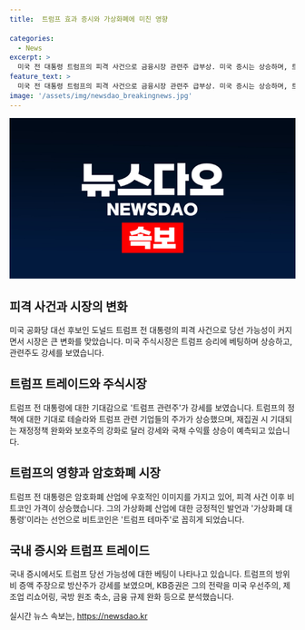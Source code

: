 ```yaml
---
title:  트럼프 효과 증시와 가상화폐에 미친 영향

categories:
  - News
excerpt: >
  미국 전 대통령 트럼프의 피격 사건으로 금융시장 관련주 급부상. 미국 증시는 상승하며, 트럼프 관련주와 암호화폐에 관심 집중. 일론 머스크의 트럼프 지지 발언과 트럼프의 재집권 시 대응 가능성으로 금융업계는 동요. 국내에서도 트럼프 당선 가능성에 베팅하는 움직임 감지되며, 방산주의 강세와 투자전략 변경 가능성이 높아짐. 트럼프 테마의 미래 전망과 금융시장 변화에 대한 기대와 우려가 공존.
feature_text: >
  미국 전 대통령 트럼프의 피격 사건으로 금융시장 관련주 급부상. 미국 증시는 상승하며, 트럼프 관련주와 암호화폐에 관심 집중. 일론 머스크의 트럼프 지지 발언과 트럼프의 재집권 시 대응 가능성으로 금융업계는 동요. 국내에서도 트럼프 당선 가능성에 베팅하는 움직임 감지되며, 방산주의 강세와 투자전략 변경 가능성이 높아짐. 트럼프 테마의 미래 전망과 금융시장 변화에 대한 기대와 우려가 공존.
image: '/assets/img/newsdao_breakingnews.jpg'
---
```


<p><img src="/assets/img/newsdao_breakingnews.jpg" alt="ranknews 속보" /></p>

<h2 data-ke-size="size26">피격 사건과 시장의 변화</h2>

<p data-ke-size="size16">미국 공화당 대선 후보인 도널드 트럼프 전 대통령의 피격 사건으로 당선 가능성이 커지면서 시장은 큰 변화를 맞았습니다. 미국 주식시장은 트럼프 승리에 베팅하며 상승하고, 관련주도 강세를 보였습니다.</p>

<h2 data-ke-size="size26">트럼프 트레이드와 주식시장</h2>

<p data-ke-size="size16">트럼프 전 대통령에 대한 기대감으로 '트럼프 관련주'가 강세를 보였습니다. 트럼프의 정책에 대한 기대로 테슬라와 트럼프 관련 기업들의 주가가 상승했으며, 재집권 시 기대되는 재정정책 완화와 보호주의 강화로 달러 강세와 국채 수익률 상승이 예측되고 있습니다.</p>

<h2 data-ke-size="size26">트럼프의 영향과 암호화폐 시장</h2>

<p data-ke-size="size16">트럼프 전 대통령은 암호화폐 산업에 우호적인 이미지를 가지고 있어, 피격 사건 이후 비트코인 가격이 상승했습니다. 그의 가상화폐 산업에 대한 긍정적인 발언과 '가상화폐 대통령'이라는 선언으로 비트코인은 '트럼프 테마주'로 꼽히게 되었습니다.</p>

<h2 data-ke-size="size26">국내 증시와 트럼프 트레이드</h2>

<p data-ke-size="size16">국내 증시에서도 트럼프 당선 가능성에 대한 베팅이 나타나고 있습니다. 트럼프의 방위비 증액 주장으로 방산주가 강세를 보였으며, KB증권은 그의 전략을 미국 우선주의, 제조업 리쇼어링, 국방 원조 축소, 금융 규제 완화 등으로 분석했습니다.</p>
실시간 뉴스 속보는, <a href="https://newsdao.kr" rel="dofollow">https://newsdao.kr</a>


